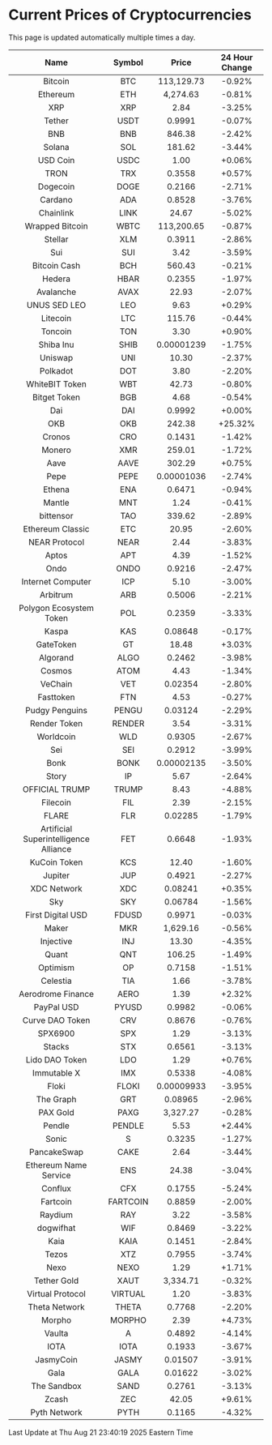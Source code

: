 # Current Prices of Cryptocurrencies
This page is updated automatically multiple times a day.

| Name | Symbol | Price | 24 Hour Change |
| :---: |:---:| :---: | :---: |
| Bitcoin | BTC | 113,129.73 | -0.92% |
| Ethereum | ETH | 4,274.63 | -0.81% |
| XRP | XRP | 2.84 | -3.25% |
| Tether | USDT | 0.9991 | -0.07% |
| BNB | BNB | 846.38 | -2.42% |
| Solana | SOL | 181.62 | -3.44% |
| USD Coin | USDC | 1.00 | +0.06% |
| TRON | TRX | 0.3558 | +0.57% |
| Dogecoin | DOGE | 0.2166 | -2.71% |
| Cardano | ADA | 0.8528 | -3.76% |
| Chainlink | LINK | 24.67 | -5.02% |
| Wrapped Bitcoin | WBTC | 113,200.65 | -0.87% |
| Stellar | XLM | 0.3911 | -2.86% |
| Sui | SUI | 3.42 | -3.59% |
| Bitcoin Cash | BCH | 560.43 | -0.21% |
| Hedera | HBAR | 0.2355 | -1.97% |
| Avalanche | AVAX | 22.93 | -2.07% |
| UNUS SED LEO | LEO | 9.63 | +0.29% |
| Litecoin | LTC | 115.76 | -0.44% |
| Toncoin | TON | 3.30 | +0.90% |
| Shiba Inu | SHIB | 0.00001239 | -1.75% |
| Uniswap | UNI | 10.30 | -2.37% |
| Polkadot | DOT | 3.80 | -2.20% |
| WhiteBIT Token | WBT | 42.73 | -0.80% |
| Bitget Token | BGB | 4.68 | -0.54% |
| Dai | DAI | 0.9992 | +0.00% |
| OKB | OKB | 242.38 | +25.32% |
| Cronos | CRO | 0.1431 | -1.42% |
| Monero | XMR | 259.01 | -1.72% |
| Aave | AAVE | 302.29 | +0.75% |
| Pepe | PEPE | 0.00001036 | -2.74% |
| Ethena | ENA | 0.6471 | -0.94% |
| Mantle | MNT | 1.24 | -0.41% |
| bittensor | TAO | 339.62 | -2.89% |
| Ethereum Classic | ETC | 20.95 | -2.60% |
| NEAR Protocol | NEAR | 2.44 | -3.83% |
| Aptos | APT | 4.39 | -1.52% |
| Ondo | ONDO | 0.9216 | -2.47% |
| Internet Computer | ICP | 5.10 | -3.00% |
| Arbitrum | ARB | 0.5006 | -2.21% |
| Polygon Ecosystem Token | POL | 0.2359 | -3.33% |
| Kaspa | KAS | 0.08648 | -0.17% |
| GateToken | GT | 18.48 | +3.03% |
| Algorand | ALGO | 0.2462 | -3.98% |
| Cosmos | ATOM | 4.43 | -1.34% |
| VeChain | VET | 0.02354 | -2.80% |
| Fasttoken | FTN | 4.53 | -0.27% |
| Pudgy Penguins | PENGU | 0.03124 | -2.29% |
| Render Token | RENDER | 3.54 | -3.31% |
| Worldcoin | WLD | 0.9305 | -2.67% |
| Sei | SEI | 0.2912 | -3.99% |
| Bonk | BONK | 0.00002135 | -3.50% |
| Story | IP | 5.67 | -2.64% |
| OFFICIAL TRUMP | TRUMP | 8.43 | -4.88% |
| Filecoin | FIL | 2.39 | -2.15% |
| FLARE | FLR | 0.02285 | -1.79% |
| Artificial Superintelligence Alliance | FET | 0.6648 | -1.93% |
| KuCoin Token | KCS | 12.40 | -1.60% |
| Jupiter | JUP | 0.4921 | -2.27% |
| XDC Network | XDC | 0.08241 | +0.35% |
| Sky | SKY | 0.06784 | -1.56% |
| First Digital USD | FDUSD | 0.9971 | -0.03% |
| Maker | MKR | 1,629.16 | -0.56% |
| Injective | INJ | 13.30 | -4.35% |
| Quant | QNT | 106.25 | -1.49% |
| Optimism | OP | 0.7158 | -1.51% |
| Celestia | TIA | 1.66 | -3.78% |
| Aerodrome Finance | AERO | 1.39 | +2.32% |
| PayPal USD | PYUSD | 0.9982 | -0.06% |
| Curve DAO Token | CRV | 0.8676 | -0.76% |
| SPX6900 | SPX | 1.29 | -3.13% |
| Stacks | STX | 0.6561 | -3.13% |
| Lido DAO Token | LDO | 1.29 | +0.76% |
| Immutable X | IMX | 0.5338 | -4.08% |
| Floki | FLOKI | 0.00009933 | -3.95% |
| The Graph | GRT | 0.08965 | -2.96% |
| PAX Gold | PAXG | 3,327.27 | -0.28% |
| Pendle | PENDLE | 5.53 | +2.44% |
| Sonic | S | 0.3235 | -1.27% |
| PancakeSwap | CAKE | 2.64 | -3.44% |
| Ethereum Name Service | ENS | 24.38 | -3.04% |
| Conflux | CFX | 0.1755 | -5.24% |
| Fartcoin | FARTCOIN | 0.8859 | -2.00% |
| Raydium | RAY | 3.22 | -3.58% |
| dogwifhat | WIF | 0.8469 | -3.22% |
| Kaia | KAIA | 0.1451 | -2.84% |
| Tezos | XTZ | 0.7955 | -3.74% |
| Nexo | NEXO | 1.29 | +1.71% |
| Tether Gold | XAUT | 3,334.71 | -0.32% |
| Virtual Protocol | VIRTUAL | 1.20 | -3.83% |
| Theta Network | THETA | 0.7768 | -2.20% |
| Morpho | MORPHO | 2.39 | +4.73% |
| Vaulta | A | 0.4892 | -4.14% |
| IOTA | IOTA | 0.1933 | -3.67% |
| JasmyCoin | JASMY | 0.01507 | -3.91% |
| Gala | GALA | 0.01622 | -3.02% |
| The Sandbox | SAND | 0.2761 | -3.13% |
| Zcash | ZEC | 42.05 | +9.61% |
| Pyth Network | PYTH | 0.1165 | -4.32% |

Last Update at Thu Aug 21 23:40:19 2025 Eastern Time